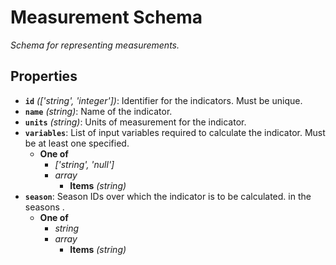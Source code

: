# Measurement Schema

*Schema for representing measurements.*

## Properties

- **`id`** *(['string', 'integer'])*: Identifier for the indicators. Must be unique.
- **`name`** *(string)*: Name of the indicator.
- **`units`** *(string)*: Units of measurement for the indicator.
- **`variables`**: List of input variables required to calculate the indicator. Must be at least one specified.
  - **One of**
    - *['string', 'null']*
    - *array*
      - **Items** *(string)*
- **`season`**: Season IDs over which the indicator is to be calculated.  in the seasons .
  - **One of**
    - *string*
    - *array*
      - **Items** *(string)*
